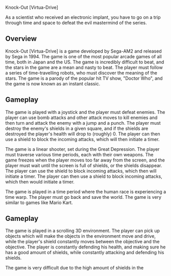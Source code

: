 Knock-Out [Virtua-Drive]

As a scientist who received an electronic implant, you have to go on a trip through time and space to defeat the evil mastermind of the series.

## Overview

Knock-Out [Virtua-Drive] is a game developed by Sega-AM2 and released by Sega in 1994. The game is one of the most popular arcade games of all time, both in Japan and the US. The game is incredibly difficult to beat, and the stars in the game are a mean and nasty to beat. The player must follow a series of time-travelling robots, who must discover the meaning of the stars. The game is a parody of the popular hit TV show, "Doctor Who", and the game is now known as an instant classic.

## Gameplay

The game is played with a joystick and the player must defeat enemies. The player can use bomb attacks and other attack moves to kill enemies and then turn and attack the enemy with a jump and a punch. The player must destroy the enemy's shields in a given square, and if the shields are destroyed the player's health will drop to (roughly) 0. The player can then use a shield to block the incoming attacks, which will then initiate a timer.

The game is a linear shooter, set during the Great Depression. The player must traverse various time periods, each with their own weapons. The game freezes when the player moves too far away from the screen, and the player must wait until the screen is full of shields, or the shields disappear. The player can use the shield to block incoming attacks, which then will initiate a timer. The player can then use a shield to block incoming attacks, which then would initiate a timer.

The game is played in a time period where the human race is experiencing a time warp. The player must go back and save the world. The game is very similar to games like Mario Kart.

## Gameplay

The game is played in a scrolling 3D environment. The player can pick up objects which will make the objects in the environment move and drive, while the player's shield constantly moves between the objective and the objective. The player is constantly defending his health, and making sure he has a good amount of shields, while constantly attacking and defending his shields.

The game is very difficult due to the high amount of shields in the